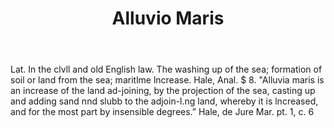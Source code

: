 ---
title: Alluvio Maris
letter: A
permalink: "/definitions/alluvio-maris.html"
body: Lat. In the clvll and old English law. The washing up of the sea; formation
  of soil or land from the sea; maritlme lncrease. Hale, Anal. $ 8. "Alluvia maris
  is an increase of the land ad-joining, by the projection of the sea, casting up
  and adding sand nnd slubb to the adjoin-l.ng land, whereby it is lncreased, and
  for the most part by insensible degrees.” Hale, de Jure Mar. pt. 1, c. 6
published_at: '2018-07-07'
source: Black's Law Dictionary
layout: post
---